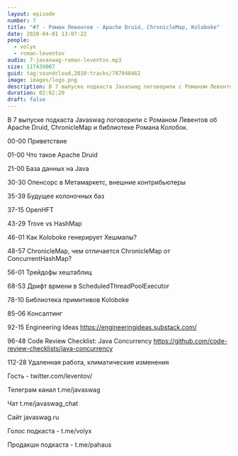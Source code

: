 ```yaml
---
layout: episode
number: 7
title: "#7 - Роман Левентов - Apache Druid, ChronicleMap, Koloboke"
date: 2020-04-01 13:07:22
people:
  - volyx
  - roman-leventov
audio: 7-javaswag-roman-leventov.mp3
size: 117439007 
guid: tag:soundcloud,2010:tracks/787048462
image: images/logo.png
description: В 7 выпуске подкаста Javaswag поговорили с Романом Левентов об Apache Druid, ChronicleMap и библиотеке Романа Колобок.
duration: 02:02:20
draft: false
---
```


В 7 выпуске подкаста Javaswag поговорили с Романом Левентов об Apache Druid, ChronicleMap и библиотеке Романа Колобок.



00-00 Приветствие

01-00 Что такое Apache Druid

21-00 База данных на Java

30-30 Опенсорс в Метамаркетс, внешние контрибьютеры

35-39 Будущее колоночных баз

37-15 OpenHFT

43-29 Trove vs HashMap

46-01 Как Koloboke генерирует Хешмапы?

48-57 ChronicleMap, чем отличается ChronicleMap от ConcurrentHashMap?

56-01 Трейдофы хештаблиц

68-53 Дрифт врмени в ScheduledThreadPoolExecutor

78-10 Библиотека примитивов Koloboke

85-06 Консалтинг

92-15 Engineering Ideas https://engineeringideas.substack.com/

96-48 Code Review Checklist: Java Concurrency https://github.com/code-review-checklists/java-concurrency

112-28 Удаленная работа, климатические изменения



Гость - twitter.com/leventov/



Телеграм канал t.me/javaswag



Чат t.me/javaswag_chat



Сайт javaswag.ru



Голос подкаста - t.me/volyx



Продакшн подкаста - t.me/pahaus
